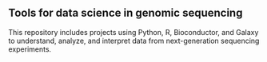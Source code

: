 
## Tools for data science in genomic sequencing

This repository includes projects using Python, R, Bioconductor, and Galaxy to understand, analyze, and interpret data from next-generation sequencing experiments. 
